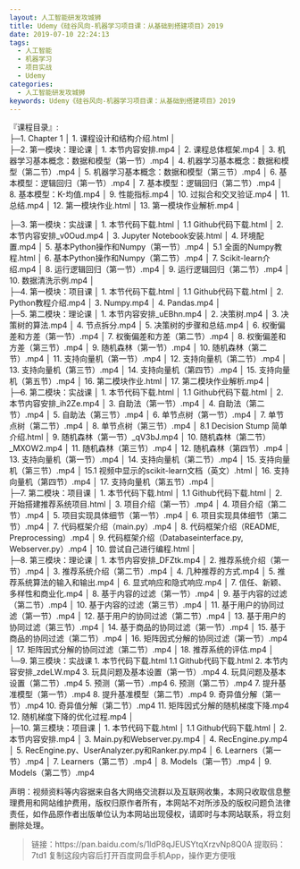 ```yaml
---
layout: 人工智能研发攻城狮
title: Udemy《硅谷风向-机器学习项目课：从基础到搭建项目》2019
date: 2019-07-10 22:24:13
tags:
  - 人工智能
  - 机器学习
  - 项目实战
  - Udemy
categories:
  - 人工智能研发攻城狮
keywords: Udemy《硅谷风向-机器学习项目课：从基础到搭建项目》2019
---
```

『课程目录』:  
├─1. Chapter 1
│      1. 课程设计和结构介绍.html
│      
├─2. 第一模块：理论课
│      1. 本节内容安排.mp4
│      2. 课程总体框架.mp4
│      3. 机器学习基本概念：数据和模型（第一节）.mp4
│      4. 机器学习基本概念：数据和模型（第二节）.mp4
│      5. 机器学习基本概念：数据和模型（第三节）.mp4
│      6. 基本模型：逻辑回归（第一节）.mp4
│      7. 基本模型：逻辑回归（第二节）.mp4
│      8. 基本模型：K-均值.mp4
│      9. 性能指标.mp4
│      10. 过拟合和交叉验证.mp4
│      11. 总结.mp4
│      12. 第一模块作业.html
│      13. 第一模块作业解析.mp4
│ 
<!-- more -->     
├─3. 第一模块：实战课
│      1. 本节代码下载.html
│      1.1 Github代码下载.html
│      2. 本节内容安排_v0Oud.mp4
│      3. Jupyter Notebook安装.html
│      4. 环境配置.mp4
│      5. 基本Python操作和Numpy（第一节）.mp4
│      5.1 全面的Numpy教程.html
│      6. 基本Python操作和Numpy（第二节）.mp4
│      7. Scikit-learn介绍.mp4
│      8. 运行逻辑回归（第一节）.mp4
│      9. 运行逻辑回归（第二节）.mp4
│      10. 数据清洗示例.mp4
│      
├─4. 第一模块：项目课
│      1. 本节代码下载.html
│      1.1 Github代码下载.html
│      2. Python教程介绍.mp4
│      3. Numpy.mp4
│      4. Pandas.mp4
│      
├─5. 第二模块：理论课
│      1. 本节内容安排_uEBhn.mp4
│      2. 决策树.mp4
│      3. 决策树的算法.mp4
│      4. 节点拆分.mp4
│      5. 决策树的步骤和总结.mp4
│      6. 权衡偏差和方差（第一节）.mp4
│      7. 权衡偏差和方差（第二节）.mp4
│      8. 权衡偏差和方差（第三节）.mp4
│      9. 随机森林（第一节）.mp4
│      10. 随机森林（第二节）.mp4
│      11. 支持向量机（第一节）.mp4
│      12. 支持向量机（第二节）.mp4
│      13. 支持向量机（第三节）.mp4
│      14. 支持向量机（第四节）.mp4
│      15. 支持向量机（第五节）.mp4
│      16. 第二模块作业.html
│      17. 第二模块作业解析.mp4
│      
├─6. 第二模块：实战课
│      1. 本节代码下载.html
│      1.1 Github代码下载.html
│      2. 本节内容安排_ih2Ze.mp4
│      3. 自助法（第一节）.mp4
│      4. 自助法（第二节）.mp4
│      5. 自助法（第三节）.mp4
│      6. 单节点树（第一节）.mp4
│      7. 单节点树（第二节）.mp4
│      8. 单节点树（第三节）.mp4
│      8.1 Decision Stump 简单介绍.html
│      9. 随机森林（第一节）_qV3bJ.mp4
│      10. 随机森林（第二节）_MXOW2.mp4
│      11. 随机森林（第三节）.mp4
│      12. 随机森林（第四节）.mp4
│      13. 支持向量机（第一节）.mp4
│      14. 支持向量机（第二节）.mp4
│      15. 支持向量机（第三节）.mp4
│      15.1 视频中显示的scikit-learn文档（英文）.html
│      16. 支持向量机（第四节）.mp4
│      17. 支持向量机（第五节）.mp4
│      
├─7. 第二模块：项目课
│      1. 本节代码下载.html
│      1.1 Github代码下载.html
│      2. 开始搭建推荐系统项目.html
│      3. 项目介绍（第一节）.mp4
│      4. 项目介绍（第二节）.mp4
│      5. 项目实现具体细节（第一节）.mp4
│      6. 项目实现具体细节（第二节）.mp4
│      7. 代码框架介绍（main.py）.mp4
│      8. 代码框架介绍（README, Preprocessing）.mp4
│      9. 代码框架介绍（Databaseinterface.py, Webserver.py）.mp4
│      10. 尝试自己进行编程.html
│      
├─8. 第三模块：理论课
│      1. 本节内容安排_DFZtk.mp4
│      2. 推荐系统介绍（第一节）.mp4
│      3. 推荐系统介绍（第二节）.mp4
│      4. 几种推荐的方式.mp4
│      5. 推荐系统算法的输入和输出.mp4
│      6. 显式响应和隐式响应.mp4
│      7. 信任、新颖、多样性和商业化.mp4
│      8. 基于内容的过滤（第一节）.mp4
│      9. 基于内容的过滤（第二节）.mp4
│      10. 基于内容的过滤（第三节）.mp4
│      11. 基于用户的协同过滤（第一节）.mp4
│      12. 基于用户的协同过滤（第二节）.mp4
│      13. 基于用户的协同过滤（第三节）.mp4
│      14. 基于商品的协同过滤（第一节）.mp4
│      15. 基于商品的协同过滤（第二节）.mp4
│      16. 矩阵因式分解的协同过滤（第一节）.mp4
│      17. 矩阵因式分解的协同过滤（第二节）.mp4
│      18. 推荐系统的评估.mp4
│      
└─9. 第三模块：实战课
        1. 本节代码下载.html
        1.1 Github代码下载.html
        2. 本节内容安排_zdeLW.mp4
        3. 玩具问题及基本设置（第一节）.mp4
        4. 玩具问题及基本设置（第二节）.mp4
        5. 预测（第一节）.mp4
        6. 预测（第二节）.mp4
        7. 提升基准模型（第一节）.mp4
        8. 提升基准模型（第二节）.mp4
        9. 奇异值分解（第一节）.mp4
        10. 奇异值分解（第二节）.mp4
        11. 矩阵因式分解的随机梯度下降.mp4
        12. 随机梯度下降的优化过程.mp4
│      
├─10. 第三模块：项目课
│      1. 本节代码下载.html
│      1.1 Github代码下载.html
│      2. 本节内容安排.mp4
│      3. Main.py和Webserver.py.mp4
│      4. RecEngine.py.mp4
│      5. RecEngine.py、UserAnalyzer.py和Ranker.py.mp4
│      6. Learners（第一节）.mp4
│      7. Learners（第二节）.mp4
│      8. Models（第一节）.mp4
│      9. Models（第二节）.mp4
<div class="post-copyright">
    <div class="post-copyright__author">
      <span class="post-copyright-meta">声明：视频资料等内容据来自各大网络交流群以及互联网收集，本网只收取信息整理费用和网站维护费用，版权归原作者所有，本网站不对所涉及的版权问题负法律责任，如作品原作者出版单位认为本网站出现侵权，请即时与本网站联系，将立刻删除处理。 </span>
    </div>
</div>

<blockquote class="blockquote-center">
链接：https://pan.baidu.com/s/1ldP8qJEUSYtqXrzvNp8Q0A 
提取码：7td1 
复制这段内容后打开百度网盘手机App，操作更方便哦
</blockquote>

